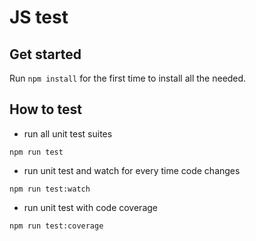 # JS test

## Get started
Run `npm install` for the first time to install all the needed.

## How to test
* run all unit test suites
```
npm run test
```
* run unit test and watch for every time code changes
```
npm run test:watch
``` 
* run unit test with code coverage
```
npm run test:coverage
``` 

